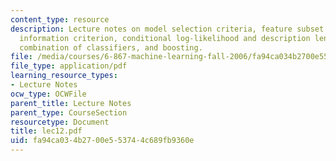 ```yaml
---
content_type: resource
description: Lecture notes on model selection criteria, feature subset selection,
  information criterion, conditional log-likelihood and description length, regularization,
  combination of classifiers, and boosting.
file: /media/courses/6-867-machine-learning-fall-2006/fa94ca034b2700e553744c689fb9360e_lec12.pdf
file_type: application/pdf
learning_resource_types:
- Lecture Notes
ocw_type: OCWFile
parent_title: Lecture Notes
parent_type: CourseSection
resourcetype: Document
title: lec12.pdf
uid: fa94ca03-4b27-00e5-5374-4c689fb9360e
---
```

